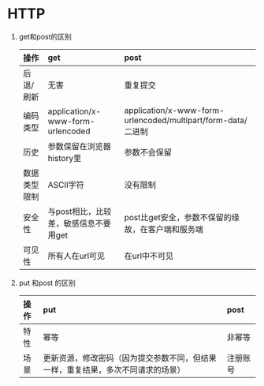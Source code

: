# HTTP



1. get和post的区别

   | 操作 | get | post |
   | :--- | :--- | :--- |
   | 后退/刷新 | 无害 | 重复提交 |
   | 编码类型 | application/x-www-form-urlencoded | application/x-www-form-urlencoded/multipart/form-data/二进制 |
   | 历史 | 参数保留在浏览器history里 | 参数不会保留 |
   | 数据类型限制 | ASCII字符 | 没有限制 |
   | 安全性 | 与post相比，比较差，敏感信息不要用get | post比get安全，参数不保留的缘故，在客户端和服务端 |
   | 可见性 | 所有人在url可见 | 在url中不可见 |

2. put 和post 的区别

   | 操作 | put | post |
   | :--- | :--- | :--- |
   | 特性 | 幂等 | 非幂等 |
   | 场景 | 更新资源，修改密码（因为提交参数不同，但结果一样，重复结果，多次不同请求的场景） | 注册账号 |

